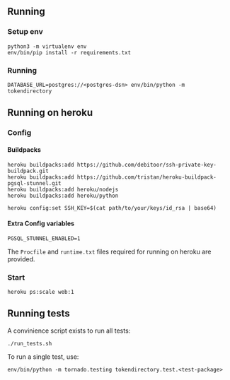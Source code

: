 ## Running

### Setup env

```
python3 -m virtualenv env
env/bin/pip install -r requirements.txt
```

### Running

```
DATABASE_URL=postgres://<postgres-dsn> env/bin/python -m tokendirectory
```

## Running on heroku

### Config

#### Buildpacks

```
heroku buildpacks:add https://github.com/debitoor/ssh-private-key-buildpack.git
heroku buildpacks:add https://github.com/tristan/heroku-buildpack-pgsql-stunnel.git
heroku buildpacks:add heroku/nodejs
heroku buildpacks:add heroku/python

heroku config:set SSH_KEY=$(cat path/to/your/keys/id_rsa | base64)
```

#### Extra Config variables

```
PGSQL_STUNNEL_ENABLED=1
```

The `Procfile` and `runtime.txt` files required for running on heroku
are provided.

### Start

```
heroku ps:scale web:1
```

## Running tests

A convinience script exists to run all tests:
```
./run_tests.sh
```

To run a single test, use:

```
env/bin/python -m tornado.testing tokendirectory.test.<test-package>
```

